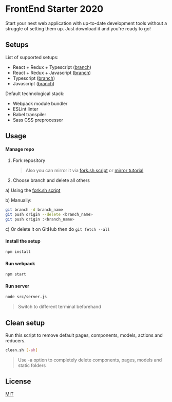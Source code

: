 # FrontEnd Starter 2020
Start your next web application with up-to-date development tools without a struggle of setting them up. Just download it and you're ready to go!

## Setups
List of supported setups:
* React + Redux + Typescript ([branch](/../../tree/React-Redux-TS/))
* React + Redux + Javascript ([branch](/../../tree/React-Redux-JS/))
* Typescript ([branch](/../../tree/TS/))
* Javascript ([branch](/../../tree/JS/))

Default technological stack:
* Webpack module bundler
* ESLint linter
* Babel transpiler
* Sass CSS preprocessor

## Usage
#### Manage repo
1) Fork repository 
    > Also you can mirror it via [fork.sh script](fork.sh) or [mirror tutorial](https://docs.github.com/en/github/creating-cloning-and-archiving-repositories/duplicating-a-repository)
2) Choose branch and delete all others 

a) Using the [fork.sh script](fork.sh)

b) Manually:
```bash
git branch -d branch_name
git push origin --delete <branch_name>
git push origin :<branch_name>
```
c) Or delete it on GitHub then do `git fetch --all`
#### Install the setup
```bash
npm install
```

#### Run webpack
```bash
npm start
```

#### Run server
```bash
node src/server.js
```
> Switch to different terminal beforehand

## Clean setup
Run this script to remove default pages, components, models, actions and reducers.
```bash
clean.sh [-ah]
```
> Use -a option to completely delete components, pages, models and static folders

## License
[MIT](LICENSE)
